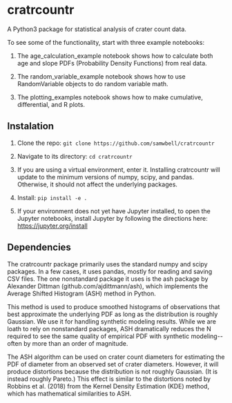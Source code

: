 # cratrcountr
A Python3 package for statistical analysis of crater count data.

To see some of the functionality, start with three example notebooks:

1) The age_calculation_example notebook shows how to calculate both age and slope PDFs (Probability Density Functions) from real data.

2) The random_variable_example notebook shows how to use RandomVariable objects to do random variable math.

3) The plotting_examples notebook shows how to make cumulative, differential, and R plots.

## Instalation
1) Clone the repo:
`git clone https://github.com/samwbell/cratrcountr`

2) Navigate to its directory:
`cd cratrcountr`

3) If you are using a virtual environment, enter it.  Installing cratrcountr will update to the minimum versions of numpy, scipy, and pandas.  Otherwise, it should not affect the underlying packages.

4) Install:
`pip install -e .`

5) If your environment does not yet have Jupyter installed, to open the Jupyter notebooks, install Jupyter by following the directions here: https://jupyter.org/install

## Dependencies
The cratrcountr package primarily uses the standard numpy and scipy packages.  In a few cases, it uses pandas, mostly for reading and saving CSV files.  The one nonstandard package it uses is the ash package by Alexander Dittman (github.com/ajdittmann/ash), which implements the Average Shifted Histogram (ASH) method in Python.  

This method is used to produce smoothed histograms of observations that best approximate the underlying PDF as long as the distribution is roughly Gaussian.  We use it for handling synthetic modeling results.  While we are loath to rely on nonstandard packages, ASH dramatically reduces the N required to see the same quality of empirical PDF with synthetic modeling--often by more than an order of magnitude.

The ASH algorithm can be used on crater count diameters for estimating the PDF of diameter from an observed set of crater diameters.  However, it will produce distortions because the distribution is not roughly Gaussian.  (It is instead roughly Pareto.)  This effect is similar to the distortions noted by Robbins et al. (2018) from the Kernel Density Estimation (KDE) method, which has mathematical similarities to ASH.

